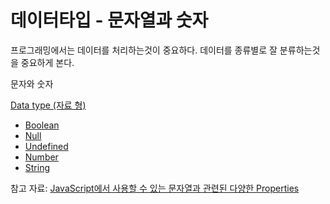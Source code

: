 # **데이터타입 - 문자열과 숫자**

프로그래밍에서는 데이터를 처리하는것이 중요하다. 데이터를 종류별로 잘 분류하는것을 중요하게 본다.

문자와 숫자

[Data type (자료 형)](https://developer.mozilla.org/ko/docs/Web/JavaScript/Data_structures)

- [Boolean](https://developer.mozilla.org/ko/docs/Glossary/%EB%B6%88%EB%A6%B0)
- [Null](https://developer.mozilla.org/en-US/docs/Glossary/Null)
- [Undefined](https://developer.mozilla.org/ko/docs/Glossary/undefined)
- [Number](https://developer.mozilla.org/en-US/docs/Glossary/Number)
- [String](https://developer.mozilla.org/ko/docs/Glossary/String)

참고 자료: [JavaScript에서 사용할 수 있는 문자열과 관련된 다양한 Properties](https://developer.mozilla.org/ko/docs/Web/JavaScript/Reference/Global_Objects/String)

